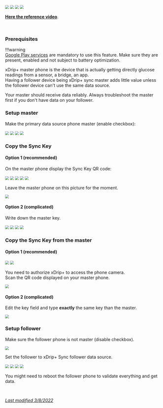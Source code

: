 <img src="../../images/hamburger_menu.png" style="zoom:75%;" />  
<img src="../../images/M-S.png" style="zoom:75%;" />  
<img src="../../images/M-S-HDS.png" style="zoom:75%;" />  
<img src="../images/M-S-HDSlistE.png" style="zoom:75%;" />

[**Here the reference video**](https://www.youtube.com/watch?v=LcgjfbYcWkE).

</br>

### Prerequisites

!!!warning  
    [Google Play services](https://play.google.com/store/apps/details?id=com.google.android.gms) are mandatory to use this feature. Make sure they are present, enabled and not subject to battery optimization.

xDrip+ master phone is the device that is actually getting directly glucose readings from a sensor, a bridge, an app.  
Having a follower device being xDrip+ sync master adds little value unless the follower device can't use the same data source.

Your master should receive data reliably. Always troubleshoot the master first if you don't have data on your follower.

### Setup master

Make the primary data source phone master (enable checkbox):

<img src="../../images/hamburger_menu.png" style="zoom:75%;" />  
<img src="../../images/M-S.png" style="zoom:75%;" />  
<img src="../../use/images/M-S-SY.png" style="zoom:75%;" />  
<img src="../../use/images/M-S-SY3.png" style="zoom:75%;" />

### Copy the Sync Key

#### Option 1 (recommended)

On the master phone display the Sync Key QR code:

<img src="../../images/hamburger_menu.png" style="zoom:75%;" />  
<img src="../../images/M-S.png" style="zoom:75%;" />  
<img src="../../use/images/M-S-QR.png" style="zoom:75%;" />

<img src="../../use/images/M-S-QRa.png" style="zoom:75%;" />  
<img src="../../use/images/M-S-QRb.png" style="zoom:75%;" />

Leave the master phone on this picture for the moment.

<img src="../../use/images/M-S-QRe.png" style="zoom:75%;" />

#### Option 2 (complicated)

Write down the master key.

<img src="../../images/hamburger_menu.png" style="zoom:75%;" />  
<img src="../../images/M-S.png" style="zoom:75%;" />  
<img src="../../use/images/M-S-SY.png" style="zoom:75%;" />   
<img src="../../use/images/M-S-SY2.png" style="zoom:75%;" />

### Copy the Sync Key from the master

#### Option 1 (recommended)

<img src="../../images/hamburger_menu.png" style="zoom:75%;" />  
<img src="../../use/images/M-S-AC.png" style="zoom:75%;" />

You need to authorize xDrip+ to access the phone camera.  
Scan the QR code displayed on your master phone.

<img src="../../use/images/M-S-ACS.png" style="zoom:75%;" />

#### Option 2 (complicated)

Edit the key field and type **exactly** the same key than the master.

<img src="../../use/images/M-S-SY2.png" style="zoom:75%;" />

### Setup follower

Make sure the follower phone is not master (disable checkbox).

<img src="../../use/images/M-S-SY3b.png" style="zoom:75%;" />

Set the follower to xDrip+ Sync follower data source.

<img src="../../images/hamburger_menu.png" style="zoom:75%;" />  
<img src="../../images/M-S.png" style="zoom:75%;" />  
<img src="../../images/M-S-HDS.png" style="zoom:75%;" />  
<img src="../images/M-S-HDS-SF.png" style="zoom:75%;" /> 

You might need to reboot the follower phone to validate everything and get data.

</br>

[*Last modified 3/8/2022*](https://github.com/NightscoutFoundation/xDrip/releases/tag/2022.08.03)
